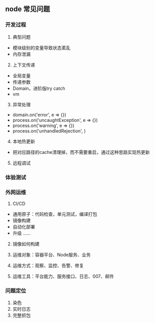 ## node 常见问题


### 开发过程
1. 典型问题

* 模块级别的变量导致状态紊乱
* 内存泄漏

2. 上下文传递
* 全局变量
* 传递参数
* Domain，进阶版try catch
* vm

3. 异常处理
* domain.on('error', e => {})
* process.on('uncaughtException', e => {})
* process.on('warning', e => {})
* process.on('unhandledRejection', )

4. 本地热更新
* 把对应路径的cache清理掉，而不需要重启，通过这种思路实现热更新

5. 远程调试

### 体验测试

### 外网运维
1. CI/CD
* 通用原子：代码检查，单元测试，编译打包
* 镜像构建
* 自动化部署
* 升级
……

2. 镜像如何构建

3. 运维对象：容器平台、Node服务、业务

4. 运维方式：观察、监控、告警、修复

5. 运维工具：平台能力、服务接口、日志、007、邮件

### 问题定位

1. 染色
2. 实时日志
3. 完整抓包